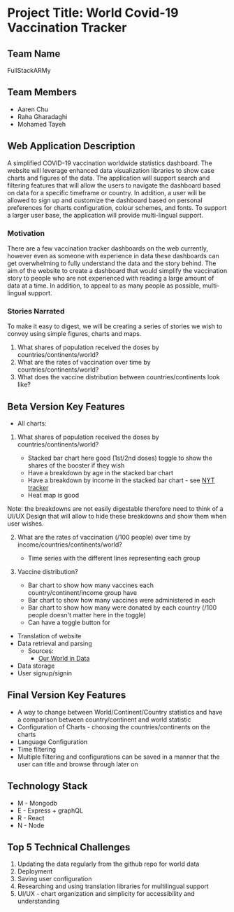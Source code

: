 # Project Title: World Covid-19 Vaccination Tracker

## Team Name

FullStackARMy

## Team Members

- Aaren Chu
- Raha Gharadaghi
- Mohamed Tayeh

## Web Application Description

A simplified COVID-19 vaccination worldwide statistics dashboard. The website will leverage enhanced data visualization libraries to show case charts and figures of the data. The application will support search and filtering features that will allow the users to navigate the dashboard based on data for a specific timeframe or country. In addition, a user will be allowed to sign up and customize the dashboard based on personal preferences for charts configuration, colour schemes, and fonts. To support a larger user base, the application will provide multi-lingual support.

### Motivation

There are a few vaccination tracker dashboards on the web currently, however even as someone with experience in data these dashboards can get overwhelming to fully understand the data and the story behind. The aim of the website to create a dashboard that would simplify the vaccination story to people who are not experienced with reading a large amount of data at a time. In addition, to appeal to as many people as possible, multi-lingual support.

### Stories Narrated

To make it easy to digest, we will be creating a series of stories we wish to convey using simple figures, charts and maps.

1. What shares of population received the doses by countries/continents/world?
2. What are the rates of vaccination over time by countries/continents/world?
3. What does the vaccine distribution between countries/continents look like?

## Beta Version Key Features

- All charts:

1. What shares of population received the doses by countries/continents/world?

   - Stacked bar chart here good (1st/2nd doses) toggle to show the shares of the booster if they wish
   - Have a breakdown by age in the stacked bar chart
   - Have a breakdown by income in the stacked bar chart - see [NYT tracker](https://www.nytimes.com/interactive/2021/world/covid-vaccinations-tracker.html)
   - Heat map is good

Note: the breakdowns are not easily digestable therefore need to think of a UI/UX Design that will allow to hide these breakdowns and show them when user wishes.

2. What are the rates of vaccination (/100 people) over time by income/countries/continents/world?

   - Time series with the different lines representing each group

3. Vaccine distribution?
   - Bar chart to show how many vaccines each country/continent/income group have
   - Bar chart to show how many vaccines were administered in each
   - Bar chart to show how many were donated by each country (/100 people doesn't matter here in the toggle)
   - Can have a toggle button for

- Translation of website
- Data retrieval and parsing
  - Sources:
    - [Our World in Data](https://github.com/owid/covid-19-data/tree/master/public/data/vaccinations)
- Data storage
- User signup/signin

## Final Version Key Features

- A way to change between World/Continent/Country statistics and have a comparison between country/continent and world statistic
- Configuration of Charts - choosing the countries/continents on the charts
- Language Configuration
- Time filtering
- Multiple filtering and configurations can be saved in a manner that the user can title and browse through later on

## Technology Stack

- M - Mongodb
- E - Express + graphQL
- R - React
- N - Node

## Top 5 Technical Challenges

1. Updating the data regularly from the github repo for world data
2. Deployment
3. Saving user configuration
4. Researching and using translation libraries for multilingual support
5. UI/UX - chart organization and simplicity for accessibility and understanding
